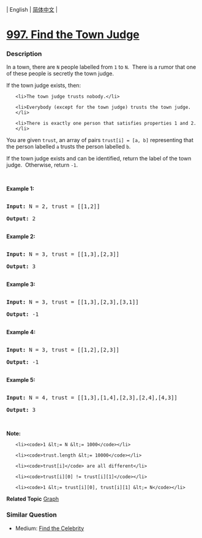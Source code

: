 | English | [简体中文](README.md) |

# [997. Find the Town Judge](https://leetcode-cn.com/problems/find-the-town-judge)
 ### Description
<p>In a town, there are <code>N</code> people labelled from&nbsp;<code>1</code> to <code>N</code>.&nbsp; There is a rumor that one of these people is secretly the town judge.</p>

<p>If the&nbsp;town judge exists, then:</p>

<ol>
	<li>The town judge trusts nobody.</li>
	<li>Everybody (except for the town judge) trusts the town judge.</li>
	<li>There is exactly one person that satisfies properties 1 and 2.</li>
</ol>

<p>You are given <code>trust</code>, an array of pairs <code>trust[i] = [a, b]</code> representing that the person labelled <code>a</code> trusts the person labelled <code>b</code>.</p>

<p>If the town judge exists and can be identified, return the label of the town judge.&nbsp; Otherwise, return <code>-1</code>.</p>

<p>&nbsp;</p>

<p><strong>Example 1:</strong></p>

<pre>
<strong>Input: </strong>N = <span id="example-input-1-1">2</span>, trust = <span id="example-input-1-2">[[1,2]]</span>
<strong>Output: </strong><span id="example-output-1">2</span>
</pre>

<div>
<p><strong>Example 2:</strong></p>

<pre>
<strong>Input: </strong>N = <span id="example-input-2-1">3</span>, trust = <span id="example-input-2-2">[[1,3],[2,3]]</span>
<strong>Output: </strong><span id="example-output-2">3</span>
</pre>

<div>
<p><strong>Example 3:</strong></p>

<pre>
<strong>Input: </strong>N = <span id="example-input-3-1">3</span>, trust = <span id="example-input-3-2">[[1,3],[2,3],[3,1]]</span>
<strong>Output: </strong><span id="example-output-3">-1</span>
</pre>

<div>
<p><strong>Example 4:</strong></p>

<pre>
<strong>Input: </strong>N = <span id="example-input-4-1">3</span>, trust = <span id="example-input-4-2">[[1,2],[2,3]]</span>
<strong>Output: </strong><span id="example-output-4">-1</span>
</pre>

<div>
<p><strong>Example 5:</strong></p>

<pre>
<strong>Input: </strong>N = <span id="example-input-5-1">4</span>, trust = <span id="example-input-5-2">[[1,3],[1,4],[2,3],[2,4],[4,3]]</span>
<strong>Output: </strong><span id="example-output-5">3</span></pre>

<p>&nbsp;</p>
</div>
</div>
</div>
</div>

<p><strong>Note:</strong></p>

<ol>
	<li><code>1 &lt;= N &lt;= 1000</code></li>
	<li><code>trust.length &lt;= 10000</code></li>
	<li><code>trust[i]</code> are all different</li>
	<li><code>trust[i][0] != trust[i][1]</code></li>
	<li><code>1 &lt;= trust[i][0], trust[i][1] &lt;= N</code></li>
</ol>

**Related Topic**  [Graph](https://leetcode-cn.com/tag/graph) 

### Similar Question
 - Medium:	[Find the Celebrity](https://leetcode-cn.com/problems/find-the-celebrity) 
